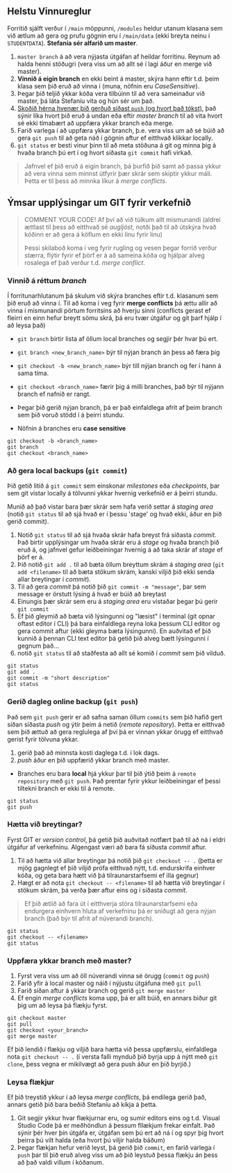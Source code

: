 
## Helstu Vinnureglur
Forritið sjálft verður í `/main` möppunni, `/modules` heldur utanum klasana sem við ætlum að gera og prufu gögnin eru í `/main/data` (ekki breyta neinu í `STUDENTDATA`). __Stefanía sér alfarið um master__.
1. `master branch` á að vera nýjasta útgáfan af heildar forritinu. Reynum að halda henni stöðugri (vera viss um að allt sé í lagi áður en merge við master).
1. __Vinnið á eigin branch__ en ekki beint á master, skýra hann eftir t.d. þeim klasa sem þið eruð að vinna í (muna, nöfnin eru _CaseSensitive_).
1. Þegar þið teljið ykkar kóða vera tilbúinn til að vera sameinaður við master, þá láta Stefaníu vita og hún sér um það.
1. [Skoðið hérna hvenær þið gerðuð síðast `push` (og hvort það tókst)](https://github.com/MyraMidnight/VLN1_h16/branches), það sýnir líka hvort þið eruð á undan eða eftir _master branch_ til að vita hvort sé ekki tímabært að uppfæra ykkar branch eða merge.
1. Farið varlega í að uppfæra ykkar branch, þ.e. vera viss um að sé búið að gera `git push` til að geta náð í gögnin aftur ef eitthvað klikkar locally.
1. `git status` er besti vinur þinn til að meta stöðuna á git og minna þig á hvaða branch þú ert í og hvort síðasta `git commit` hafi virkað. 

> Jafnvel ef þið eruð á eigin branch, þá þurfið þið samt að passa ykkur að vera vinna sem minnst útfyrir þær skrár sem skiptir ykkur máli. Þetta er til þess að minnka líkur á _merge conflicts_.

## Ýmsar upplýsingar um GIT fyrir verkefnið
>COMMENT YOUR CODE! Af því að við túlkum allt mismunandi (aldrei ættlast til þess að eitthvað sé _augljóst_, notði það til að útskýra hvað kóðinn er að gera á köflum en ekki línu fyrir línu)
>
>Þessi skilaboð koma í veg fyrir rugling og vesen þegar forrið verður stærra, flýtir fyrir ef þörf er á að sameina kóða og hjálpar alveg rosalega ef það verður t.d. _merge conflict_.


### Vinnið á réttum _branch_
Í forritunarhlutanum þá skulum við skýra branches eftir t.d. klasanum sem þið eruð að vinna í. Til að koma í veg fyrir __merge conflicts__ þá ættu allir að vinna í mismunandi pörtum forritsins að hverju sinni (conflicts gerast ef fleirri en einn hefur breytt sömu skrá, þá eru tvær útgáfur og git þarf hjálp í að leysa það)

* `git branch` birtir lista af öllum local branches og segjir þér hvar þú ert.
* `git branch <new_branch_name>` býr til nýjan branch án þess að færa þig
* `git checkout -b <new_branch_name>` býr till nýjan branch og fer í hann á sama tíma.  

* `git checkout <branch_name>` færir þig á milli branches, það býr til nýjann branch ef nafnið er rangt.
* Þegar þið gerið nýjan branch, þá er það einfaldlega afrit af þeim branch sem þið voruð stödd í á þeirri stundu.
* Nöfnin á branches eru __case sensitive__ 

```
git checkout -b <branch_name>
git branch
git checkout <branch_name>
```

### Að gera local backups (`git commit`)
Þið getið litið á `git commit` sem einskonar _milestones_ eða _checkpoints_, þar sem git vistar locally á tölvunni ykkar hvernig verkefnið er á þeirri stundu.

Munið að það vistar bara þær skrár sem hafa verið settar á _staging area_ (notið `git status` til að sjá hvað er í þessu 'stage' og hvað ekki, áður en þið gerið commit).

1. Notið `git status` til að sjá hvaða skrár hafa breyst frá síðasta _commit_. Það birtir upplýsingar um hvaða skrár eru á _stage_ og hvaða branch þið eruð á, og jafnvel gefur leiðbeiningar hvernig á að taka skrár af _stage_ ef þörf er á.
1. Þið notið `git add .` til að bæta öllum breyttum skrám á _staging area_ (`git add <filename>` til að bæta stökum skrám, kanski viljið þið ekki senda allar breytingar í _commit_). 
1. Til að gera _commit_ þá notið þið `git commit -m "message"`, þar sem message er örstutt lýsing á hvað er búið að breytast 
1. Einungis þær skrár sem eru á _staging area_ eru vistaðar þegar þú gerir `git commit`
1. Ef þið gleymið að bæta við lýsingunni og "læsist" í terminal (git opnar oftast editor í CLI) þá bara einfaldlega reyna loka þessum CLI editor og gera commit aftur (ekki gleyma bæta lýsingunni). En auðvitað ef þið kunnið á þennan CLI text editor þá getið þið alveg bætt lýsingunni í gegnum það... 
1. notið `git status` til að staðfesta að allt sé komið í _commit_ sem þið vilduð.

```
git status
git add .
git commit -m "short description"
git status
```

### Gerið dagleg __online backup__ (`git push`)
Það sem `git push` gerir er að safna saman öllum `commits` sem þið hafið gert síðan síðasta _push_ og ýtir þeim á netið (_remote repository_). Þetta er eitthvað sem þið ættuð að gera reglulega af því þá er vinnan ykkar örugg ef eitthvað gerist fyrir tölvuna ykkar.
1. gerið það að minnsta kosti daglega t.d. í lok dags.
1. _push_ áður en þið uppfærið ykkar branch með master. 

* Branches eru bara __local__ hjá ykkur þar til þið ýtið þeim á `remote repository` með `git push`. Það prentar fyrir ykkur leiðbeiningar ef þessi tiltekni branch er ekki til á remote.
```
git status 
git push
```

### Hætta við breytingar?
Fyrst GIT er _version control_, þá getið þið auðvitað notfært það til að ná í eldri útgáfur af verkefninu. Algengast væri að bara fá síðusta _commit_ aftur. 

1. Til að hætta við allar breytingar þá notið þið `git checkout -- .` (þetta er mjög gagnlegt ef þið viljið prófa eitthvað nýtt, t.d. endurskrifa einhver kóða, og geta bara hætt við þá tilraunarstarfsemi ef illa gegnur)
1. Hægt er að nota `git checkout -- <filename>` til að hætta við breytingar í stökum skrám, þá verða þær aftur eins og í síðasta _commit_.

> Ef þið ætlið að fara út í eitthverja stóra tilraunarstarfsemi eða endurgera einhvern hluta af verkefninu þá er sniðugt að gera nýjan branch (það býr til afrit af núverandi branch).
 
```
git status
git checkout -- <filename> 
git status
```

### Uppfæra ykkar branch með master?
1. Fyrst vera viss um að öll núverandi vinna sé örugg (`commit` og `push`)
1. Farið yfir á local master og náið í nýjustu útgáfuna með `git pull`
1. Farið síðan aftur á ykkar branch og gerið `git merge master`
1. Ef engin _merge conflicts_ koma upp, þá er allt búið, en annars biður git þig um að leysa þá flækju fyrst.

```
git checkout master
git pull
git checkout <your_branch>
git merge master
```
Ef þið lendið í flækju og viljið bara hætta við þessa uppfærslu, einfaldlega nota `git checkout -- .` (í versta falli mynduð þið byrja upp á nýtt með `git clone`, þess vegna er mikilvægt að gera push áður en þið byrjið.)

### Leysa flækjur
Ef þið treystið ykkur í að leysa _merge conflicts_, þá endilega gerið það, annars getið þið bara beðið Stefaníu að kíkja á þetta.

1. Git segjir ykkur hvar flækjurnar eru, og sumir editors eins og t.d. Visual Studio Code þá er meðhöndlun á þessum fllækjum frekar einfalt. Það sýnir þér hver þín útgáfa er, útgáfan sem þú ert að ná í og spyr þig hvort þeirra þú vilt halda (eða hvort þú viljir halda báðum)
1. Þegar flækjan hefur verið leyst, þá gerið þið `commit`, en farið varlega í `push` þar til þið eruð alveg viss um að þið leystuð þessa flækju án þess að það valdi villum í kóðanum.